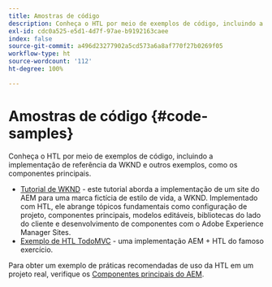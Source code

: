 ```yaml
---
title: Amostras de código
description: Conheça o HTL por meio de exemplos de código, incluindo a implementação de referência da WKND e outros exemplos, como os componentes principais.
exl-id: cdc0a525-e5d1-4d7f-97ae-b9192163caee
index: false
source-git-commit: a496d23277902a5cd573a6a8af770f27b0269f05
workflow-type: ht
source-wordcount: '112'
ht-degree: 100%

---
```



# Amostras de código {#code-samples}

Conheça o HTL por meio de exemplos de código, incluindo a implementação de referência da WKND e outros exemplos, como os componentes principais.

* [Tutorial de WKND](https://experienceleague.adobe.com/pt-br/docs/experience-manager-learn/getting-started-wknd-tutorial-develop/overview) - este tutorial aborda a implementação de um site do AEM para uma marca fictícia de estilo de vida, a WKND. Implementado com HTL, ele abrange tópicos fundamentais como configuração de projeto, componentes principais, modelos editáveis, bibliotecas do lado do cliente e desenvolvimento de componentes com o Adobe Experience Manager Sites.
* [Exemplo de HTL TodoMVC](https://github.com/Adobe-Marketing-Cloud/aem-htl-sample-todomvc) - uma implementação AEM + HTL do famoso exercício.

Para obter um exemplo de práticas recomendadas de uso da HTL em um projeto real, verifique os [Componentes principais do AEM](https://experienceleague.adobe.com/pt-br/docs/experience-manager-core-components/using/introduction).

